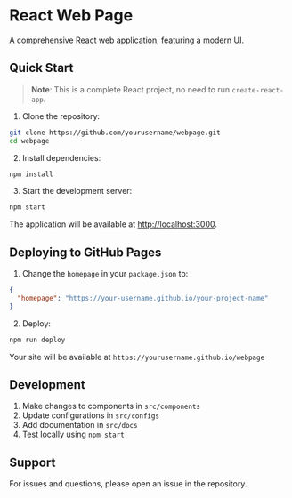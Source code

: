# React Web Page

A comprehensive React web application, featuring a modern UI.

## Quick Start

> **Note**: This is a complete React project, no need to run `create-react-app`.

1. Clone the repository:
```bash
git clone https://github.com/yourusername/webpage.git
cd webpage
```

2. Install dependencies:
```bash
npm install
```

3. Start the development server:
```bash
npm start
```

The application will be available at [http://localhost:3000](http://localhost:3000).


## Deploying to GitHub Pages

1. Change the `homepage` in your `package.json` to:
```json
{
  "homepage": "https://your-username.github.io/your-project-name"
}
```


2. Deploy:
```bash
npm run deploy
```

Your site will be available at `https://yourusername.github.io/webpage`

## Development

1. Make changes to components in `src/components`
2. Update configurations in `src/configs`
3. Add documentation in `src/docs`
4. Test locally using `npm start`


## Support

For issues and questions, please open an issue in the repository.